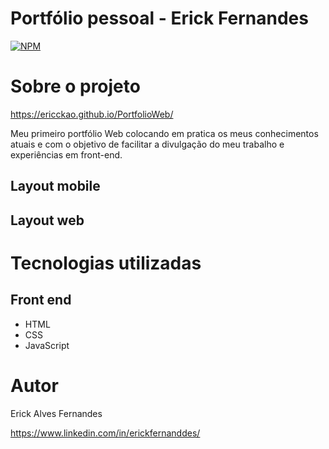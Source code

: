 # Portfólio pessoal - Erick Fernandes
[![NPM](https://img.shields.io/npm/l/react)](https://github.com/ericckao/PortfolioWeb/blob/main/LICENSE) 

# Sobre o projeto

https://ericckao.github.io/PortfolioWeb/

Meu primeiro portfólio Web colocando em pratica os meus conhecimentos atuais e com o objetivo de facilitar a divulgação do meu trabalho e experiências em front-end.

## Layout mobile

## Layout web

# Tecnologias utilizadas

## Front end
- HTML 
- CSS 
- JavaScript


# Autor

Erick Alves Fernandes

https://www.linkedin.com/in/erickfernanddes/
